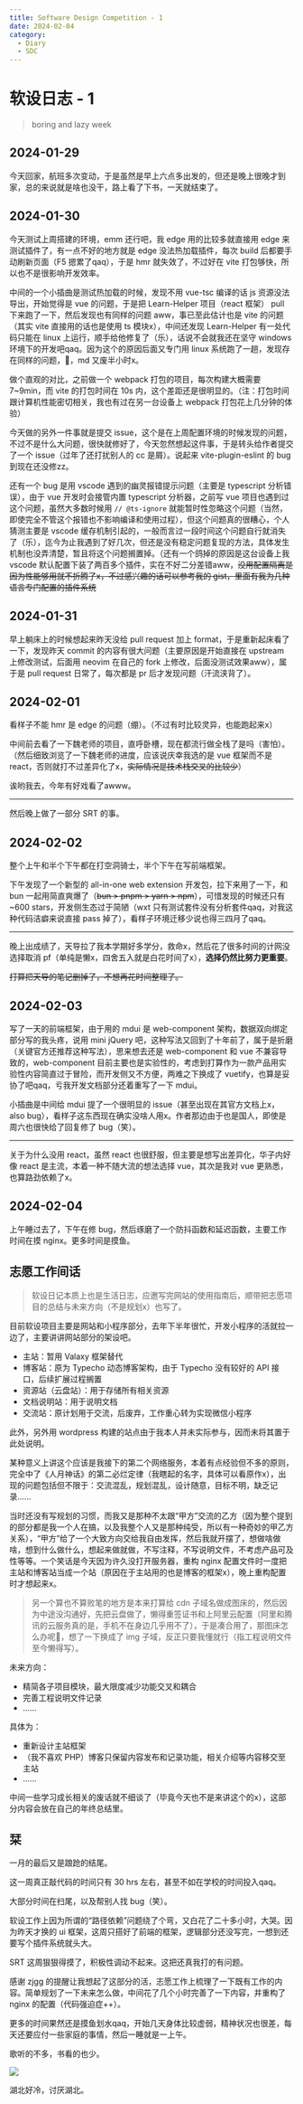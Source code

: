 ```yaml
---
title: Software Design Competition - 1
date: 2024-02-04
category:
  - Diary
  - SDC
---
```


# 软设日志 - 1

> boring and lazy week

<!-- more -->

## 2024-01-29

今天回家，航班多次变动，于是虽然是早上六点多出发的，但还是晚上很晚才到家，总的来说就是啥也没干，路上看了下书，一天就结束了。

## 2024-01-30

今天测试上周搭建的环境，emm 还行吧，我 edge 用的比较多就直接用 edge 来测试插件了，有一点不好的地方就是 edge 没法热加载插件，每次 build 后都要手动刷新页面（F5 摁累了qaq），于是 hmr 就失效了，不过好在 vite 打包够快，所以也不是很影响开发效率。

中间的一个小插曲是测试热加载的时候，发现不用 vue-tsc 编译的话 js 资源没法导出，开始觉得是 vue 的问题，于是把 Learn-Helper 项目（react 框架） pull 下来跑了一下，然后发现也有同样的问题 aww，事已至此估计也是 vite 的问题（其实 vite 直接用的话也是使用 ts 模块x），中间还发现 Learn-Helper 有一处代码只能在 linux 上运行，顺手给他修复了（乐），话说不会就我还在坚守 windows 环境下的开发吧qaq。因为这个的原因后面又专门用 linux 系统跑了一趟，发现存在同样的问题，🤔，md 又废半小时x。

做个直观的对比，之前做一个 webpack 打包的项目，每次构建大概需要 7~9min，而 vite 的打包时间在 10s 内，这个差距还是很明显的。（注：打包时间跟计算机性能密切相关，我也有过在另一台设备上 webpack 打包花上几分钟的体验）

今天做的另外一件事就是提交 issue，这个是在上周配置环境的时候发现的问题，不过不是什么大问题，很快就修好了，今天忽然想起这件事，于是转头给作者提交了一个 issue（过年了还打扰别人的 cc 是屑）。说起来 vite-plugin-eslint 的 bug 到现在还没修zz。

还有一个 bug 是用 vscode 遇到的幽灵报错提示问题（主要是 typescript 分析错误），由于 vue 开发时会接管内置 typescript 分析器，之前写 vue 项目也遇到过这个问题，虽然大多数时候用 `// @ts-ignore` 就能暂时性忽略这个问题（当然，即使完全不管这个报错也不影响编译和使用过程），但这个问题真的很糟心，个人猜测主要是 vscode 缓存机制引起的，一般而言过一段时间这个问题自行就消失了（乐），迄今为止我遇到了好几次，但还是没有稳定问题复现的方法，具体发生机制也没弄清楚，暂且将这个问题搁置掉。（还有一个鸽掉的原因是这台设备上我 vscode 默认配置下装了两百多个插件，实在不好二分差错aww，~~没用配置隔离是因为性能够用就不折腾了x，不过感兴趣的话可以参考我的 gist，里面有我为几种语言专门配置的插件系统~~

## 2024-01-31

早上躺床上的时候想起来昨天没给 pull request 加上 format，于是重新起床看了一下，发现昨天 commit 的内容有很大问题（主要原因是开始直接在 upstream 上修改测试，后面用 neovim 在自己的 fork 上修改，后面没测试效果aww），属于是 pull request 日常了，每次都是 pr 后才发现问题（汗流浃背了）。

## 2024-02-01

看样子不能 hmr 是 edge 的问题（绷）。（不过有时比较灵异，也能跑起来x）

中间前去看了一下魏老师的项目，直呼卧槽，现在都流行做全栈了是吗（害怕）。（然后细致浏览了一下魏老师的进度，应该说庆幸我选的是 vue 框架而不是 react，否则就打不过差异化了x，~~实际情况是技术栈交叉的比较少~~）

诶哟我去，今年有好戏看了awww。

---

然后晚上做了一部分 SRT 的事。

## 2024-02-02

整个上午和半个下午都在打空洞骑士，半个下午在写前端框架。

下午发现了一个新型的 all-in-one web extension 开发包，拉下来用了一下，和 bun 一起用简直爽爆了（~~bun > pnpm > yarn > npm~~），可惜发现的时候还只有 \~600 stars，开发侧生态过于简陋（wxt 只有测试套件没有分析套件qaq，对我这种代码洁癖来说直接 pass 掉了），看样子环境迁移少说也得三四月了qaq。

---

晚上出成绩了，天导拉了我本学期好多学分，救命x，然后花了很多时间的计网没选择取消 pf（单纯是懒x，四舍五入就是白花时间了x），**选择仍然比努力更重要**。

~~打算把天导的笔记删掉了，不想再花时间整理了。~~

## 2024-02-03

写了一天的前端框架，由于用的 mdui 是 web-component 架构，数据双向绑定部分写的我头疼，说用 mini jQuery 吧，这种写法又回到了十年前了，属于是折磨（关键官方还推荐这种写法），思来想去还是 web-component 和 vue 不兼容导致的，web-component 目前主要也是实验性的，考虑到打算作为一款产品用实验性内容简直过于冒险，而开发侧又不方便，两难之下换成了 vuetify，也算是妥协了吧qaq，亏我开发文档部分还着重写了一下 mdui。

小插曲是中间给 mdui 提了一个很明显的 issue（甚至出现在其官方文档上x，also bug），看样子这东西现在确实没啥人用x。作者那边由于也是国人，即使是周六也很快给了回复修了 bug（笑）。

---

关于为什么没用 react，虽然 react 也很舒服，但主要是想写出差异化，华子内好像 react 是主流，本着一种不随大流的想法选择 vue，其次是我对 vue 更熟悉，也算路劲依赖了x。

## 2024-02-04

上午睡过去了，下午在修 bug，然后琢磨了一个防抖函数和延迟函数，主要工作时间在摸 nginx。更多时间是摸鱼。

## 志愿工作间话

> 软设日记本质上也是生活日志，应邀写完网站的使用指南后，顺带把志愿项目的总结与未来方向（不是规划x）也写了。

目前软设项目主要是网站和小程序部分，去年下半年很忙，开发小程序的活就拉一边了，主要讲讲网站部分的架设吧。

- 主站：暂用 Valaxy 框架替代
- 博客站：原为 Typecho 动态博客架构，由于 Typecho 没有较好的 API 接口，后续扩展过程搁置
- 资源站（云盘站）：用于存储所有相关资源
- 文档说明站：用于说明文档
- 交流站：原计划用于交流，后废弃，工作重心转为实现微信小程序

此外，另外用 wordpress 构建的站点由于我本人并未实际参与，因而未将其置于此处说明。

某种意义上讲这个应该是我接下的第二个网络服务，本着有点经验但不多的原则，完全中了《人月神话》的第二必烂定律（我瞎起的名字，具体可以看原作x），出现的问题包括但不限于：交流混乱，规划混乱，设计随意，目标不明，缺乏记录......

当时还没有写规划的习惯，而我又是那种不太跟“甲方”交流的乙方（因为整个提到的部分都是我一个人在搞，以及我整个人又是那种纯受，所以有一种奇妙的甲乙方关系），“甲方”给了一个大致方向交给我自由发挥，然后我就开摆了，想做啥做啥，想到什么做什么，想起来做就做，不写注释，不写说明文件，不考虑产品可及性等等。一个笑话是今天因为许久没打开服务器，重构 nginx 配置文件时一度把主站和博客站当成一个站（原因在于主站用的也是博客的框架x），晚上重构配置时才想起来x。

> 另一个算也不算败笔的地方是本来打算给 cdn 子域名做成图床的，然后因为中途没沟通好，先把云盘做了，懒得重签证书和上阿里云配置（阿里和腾讯的云服务真的是，手机不在身边几乎用不了），于是凑合用了，那图床怎么办呢🤔，想了一下换成了 img 子域，反正只要我懂就行（指工程说明文件至今懒得写）。

未来方向：

- 精简各子项目模块，最大限度减少功能交叉和耦合
- 完善工程说明文件记录
- ......

具体为：

- 重新设计主站框架
- （我不喜欢 PHP）博客只保留内容发布和记录功能，相关介绍等内容移交至主站
- ......

中间一些学习成长相关的废话就不细谈了（毕竟今天也不是来讲这个的x），这部分内容会放在自己的年终总结里。

## 栞

一月的最后又是踉跄的结尾。

这一周真正敲代码的时间只有 30 hrs 左右，甚至不如在学校的时间投入qaq。

大部分时间在扫尾，以及帮别人找 bug（笑）。

软设工作上因为所谓的“路径依赖”问题绕了个弯，又白花了二十多小时，大哭。因为昨天才换的 ui 框架，这周只搭好了前端的框架，逻辑部分还没写完，一想到还要写个插件系统就头大。

SRT 这周狠狠得摸了，积极性调动不起来。这把还真我打的有问题。

感谢 zjgg 的提醒让我想起了这部分的活，志愿工作上梳理了一下既有工作的内容。简单规划了一下未来怎么做，中间花了几个小时完善了一下内容，并重构了 nginx 的配置（代码强迫症++）。

更多的时间果然还是摸鱼划水qaq，开始几天身体比较虚弱，精神状况也很差，每天还要应付一些家庭的事情，然后一睡就是一上午。

歌听的不多，书看的也少。

![](../imgs/soyo.jpg)

湖北好冷，讨厌湖北。
